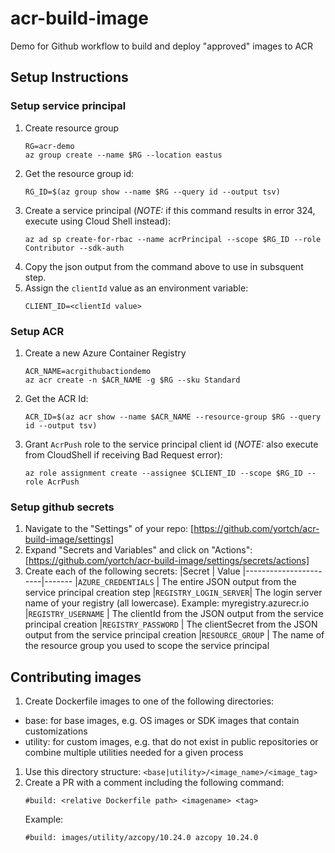 # acr-build-image
Demo for Github workflow to build and deploy "approved" images to ACR

## Setup Instructions

### Setup service principal

1. Create resource group
    ```
    RG=acr-demo
    az group create --name $RG --location eastus
    ```
1. Get the resource group id:
    ```
    RG_ID=$(az group show --name $RG --query id --output tsv)
    ```
1. Create a service principal (*NOTE:* if this command results in error 324, execute using Cloud Shell instead):
    ```
    az ad sp create-for-rbac --name acrPrincipal --scope $RG_ID --role Contributor --sdk-auth
    ```
1. Copy the json output from the command above to use in subsquent step.
1. Assign the `clientId` value as an environment variable:
    ```
    CLIENT_ID=<clientId value>
    ```
### Setup ACR
1. Create a new Azure Container Registry
    ```
    ACR_NAME=acrgithubactiondemo
    az acr create -n $ACR_NAME -g $RG --sku Standard
    ```
1. Get the ACR Id:
    ```
    ACR_ID=$(az acr show --name $ACR_NAME --resource-group $RG --query id --output tsv)
    ```
1. Grant `AcrPush` role to the service principal client id (*NOTE:* also execute from CloudShell if receiving Bad Request error):
    ```
    az role assignment create --assignee $CLIENT_ID --scope $RG_ID --role AcrPush
    ```

### Setup github secrets
1. Navigate to the "Settings" of your repo: [https://github.com/yortch/acr-build-image/settings]
1. Expand "Secrets and Variables" and click on "Actions": [https://github.com/yortch/acr-build-image/settings/secrets/actions]
1. Create each of the following secrets:
    |Secret                 | Value
    |-----------------------|-------
    |`AZURE_CREDENTIALS`    | The entire JSON output from the service principal creation step
    |`REGISTRY_LOGIN_SERVER`| The login server name of your registry (all lowercase). Example: myregistry.azurecr.io
    |`REGISTRY_USERNAME`    | The clientId from the JSON output from the service principal creation
    |`REGISTRY_PASSWORD`    | The clientSecret from the JSON output from the service principal creation
    |`RESOURCE_GROUP`       | The name of the resource group you used to scope the service principal

## Contributing images

1. Create Dockerfile images to one of the following directories:
* base: for base images, e.g. OS images or SDK images that contain customizations
* utility: for custom images, e.g. that do not exist in public repositories or combine multiple utilities needed for a given process
1. Use this directory structure: `<base|utility>/<image_name>/<image_tag>`
1. Create a PR with a comment including the following command:
    ```
    #build: <relative Dockerfile path> <imagename> <tag>
    ```
    Example:
    ```
    #build: images/utility/azcopy/10.24.0 azcopy 10.24.0
    ```